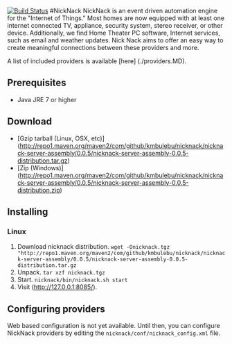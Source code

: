 [![Build Status](https://drone.io/github.com/kmbulebu/NickNack/status.png)](https://drone.io/github.com/kmbulebu/NickNack/latest)
#NickNack 
NickNack is an event driven automation engine for the "Internet of Things." Most homes are now equipped with at least one internet connected TV, appliance, security system, stereo receiver, or other device. Additionally, we find Home Theater PC software, Internet services, such as email and weather updates. Nick Nack aims to offer an easy way to create meaningful connections between these providers and more.

A list of included providers is available [here] (./providers.MD).

## Prerequisites
* Java JRE 7 or higher

## Download
* [Gzip tarball (Linux, OSX, etc)] (http://repo1.maven.org/maven2/com/github/kmbulebu/nicknack/nicknack-server-assembly/0.0.5/nicknack-server-assembly-0.0.5-distribution.tar.gz)
* [Zip (Windows)] (http://repo1.maven.org/maven2/com/github/kmbulebu/nicknack/nicknack-server-assembly/0.0.5/nicknack-server-assembly-0.0.5-distribution.zip)

## Installing
### Linux 
1. Download nicknack distribution. `wget -Onicknack.tgz "http://repo1.maven.org/maven2/com/github/kmbulebu/nicknack/nicknack-server-assembly/0.0.5/nicknack-server-assembly-0.0.5-distribution.tar.gz`
2. Unpack. `tar xzf nicknack.tgz`
3. Start. `nicknack/bin/nicknack.sh start`
4. Visit (http://127.0.0.1:8085/).

## Configuring providers
Web based configuration is not yet available. Until then, you can configure NickNack providers by editing the `nicknack/conf/nicknack_config.xml` file. 

